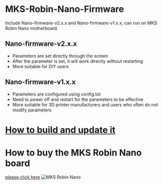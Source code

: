# MKS-Robin-Nano-Firmware
Include Nano-firmware-v2.x.x and Nano-firmware-v1.x.x, can run on MKS Robin Nano motherboard.
## Nano-firmware-v2.x.x
- Parameters are set directly through the screen
- After the parameter is set, it will work directly without restarting
- More suitable for DIY users
## Nano-firmware-v1.x.x
- Parameters are configured using config.txt
- Need to power off and restart for the parameters to be effective
- More suitable for 3D printer manufacturers and users who often do not modify parameters

# [How to build and update it](https://github.com/makerbase-mks/MKS-Robin-Nano-Firmware/wiki/How-to-build-update-nano-firmware)

# How to buy the MKS Robin Nano board
[please click here](https://pt.aliexpress.com/item/33013776323.html?spm=a2g03.12010612.8148356.1.6065788ea0s5gT)
![MKS Robin Nano](https://github.com/makerbase-mks/MKS-Robin-Nano-Firmware/blob/Nano-firmware-v2.x.x/Picture/MKS_Robin_Nano.png)
